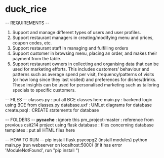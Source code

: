 # duck_rice

-- REQUIREMENTS --
1. Support and manage different types of users and user profiles.
2. Support restaurant managers in creating/modifying menu and prices, coupon codes, etc.
3. Support restaurant staff in managing and fulfilling orders
4. Support customer in browsing menu, placing an order, and makes their payment from the table.
5. Support restaurant owners in collecting and organising data that can be used for marketing efforts. This
includes customers’ behaviour and patterns such as average spend per visit, frequency/patterns of visits
(or how long since they last visited) and preferences for dishes/drinks. These insights can be used for
personalised marketing such as tailoring specials to specific customers.


-- FILES --
classes.py : put all BCE classes here
main.py : backend logic using BCE from classes.py
database.uxf : UMLet diagrams for database
create.psql : CREATE statements for database


-- FOLDERS --
__pycache__ : ignore this
pm_project-master : reference from previous csit214 project using flask
database : files concerning database
templates : put all HTML files here



-- HOW TO RUN --
pip install flask psycopg2 (install modules)
python main.py (run webserver on localhost:5000)
(if it has error 'ModuleNotFound', run "pip install <Module>")
